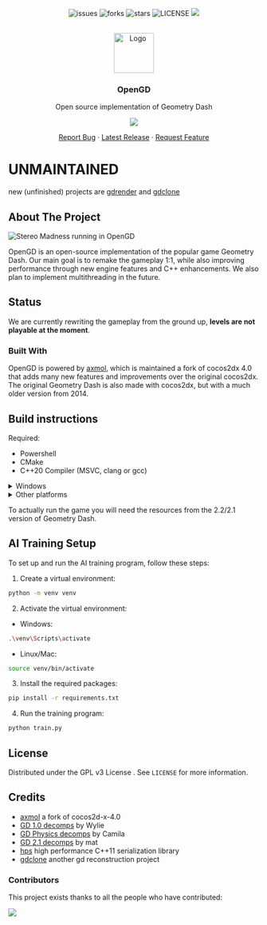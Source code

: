 <div align="center">

![issues](https://img.shields.io/github/issues/Open-GD/OpenGD?style=for-the-badge&color=blue)
![forks](https://img.shields.io/github/forks/Open-GD/OpenGD?style=for-the-badge)
![stars](https://img.shields.io/github/stars/Open-GD/OpenGD?style=for-the-badge&color=blue)
![LICENSE](https://img.shields.io/github/license/Open-GD/OpenGD?style=for-the-badge&color=blue)
<a href="https://discord.gg/">
<img src="https://dcbadge.vercel.app/api/server/gcbuuR4JWg">
</a>
</div>

<!-- PROJECT LOGO -->
<br />
<div align="center">
  <a href="https://github.com/Open-GD/OpenGD/releases/latest">
    <img src="https://user-images.githubusercontent.com/54410739/226145157-61edd6d9-eec4-479c-83b6-3f0c32e278c3.png" alt="Logo" width="80" height="80">
  </a>

  <h3 align="center">OpenGD</h3>

  <p align="center">
    Open source implementation of Geometry Dash
    <br />   
  </p>
  
![](https://img.shields.io/badge/platforms-windows%20%7C%20linux%20%7C%20mac%20%7C%20android%20%7C%20ios-blue)
    <p align="center">
    <a href="https://github.com/Open-GD/OpenGD/issues">Report Bug</a>
    ·
    <a href="https://github.com/Open-GD/OpenGD/releases/latest">Latest Release</a>
 · 
 <a href="https://github.com/Open-GD/OpenGD/issues">Request Feature</a>
  </p>
</div>


# UNMAINTAINED
new (unfinished) projects are [gdrender](https://github.com/maxnut/gdrender) and [gdclone](https://github.com/opstic/gdclone)
<!-- ABOUT THE PROJECT -->
## About The Project

![Stereo Madness running in OpenGD](https://cdn.discordapp.com/attachments/847950548921614366/1086798200146497647/6046uyhlekoa1.png "OpenGD")


OpenGD is an open-source implementation of the popular game Geometry Dash. Our main goal is to remake the gameplay 1:1, while also improving performance through new engine features and C++ enhancements. We also plan to implement multithreading in the future.

## Status 

We are currently rewriting the gameplay from the ground up, **levels are not playable at the moment**.

### Built With

OpenGD is powered by [axmol](https://github.com/axmolengine/axmol), which is maintained a fork of cocos2dx 4.0 that adds many new features and improvements over the original cocos2dx. The original Geometry Dash is also made with cocos2dx, but with a much older version from 2014.

## Build instructions

Required:
- Powershell
- CMake
- C++20 Compiler (MSVC, clang or gcc)


<details>

  <summary>Windows</summary>

### Quick start

Clone axmol, run setup.ps1 and restart cmd for command line variables to update
```
git clone https://github.com/axmolengine/axmol
cd axmol
./setup.ps1
```

In the OpenGD folder, build with cmake as usual
```
cmake -B build_x64
cmake --build build_x64 --config RelWithDebInfo
```

> **Warning**
> VS 2019 might not work on Windows, VS 2022 is recommended


### Recommended setup: VSCode

Required:
  - Ninja
  - clang (llvm)
  - cmake-tools extension
  - c/c++ extension

Recommended: [sccache](https://github.com/mozilla/sccache) (faster re-builds)

Make sure ninja and clang are on path!

From cmake-tools select configuration `Ninja default` or `Ninja sccache`, then build with cmake-tools or `cmake --build build`.

The VSCode setup provides support for intellisense and debugger (requires vs2022)

</details>

<details>

<summary>Other platforms</summary>
  
Check axmol [Dev setup](https://github.com/axmolengine/axmol/blob/dev/docs/DevSetup.md)

</details>

To actually run the game you will need the resources from the 2.2/2.1 version of Geometry Dash.

## AI Training Setup

To set up and run the AI training program, follow these steps:

1. Create a virtual environment:
```bash
python -m venv venv
```

2. Activate the virtual environment:
- Windows:
```bash
.\venv\Scripts\activate
```
- Linux/Mac:
```bash
source venv/bin/activate
```

3. Install the required packages:
```bash
pip install -r requirements.txt
```

4. Run the training program:
```bash
python train.py
```

<!-- LICENSE -->
## License

Distributed under the GPL v3 License . See `LICENSE` for more information.

<!-- ACKNOWLEDGMENTS -->
## Credits

* [axmol](https://github.com/axmolengine/axmol) a fork of cocos2d-x-4.0
* [GD 1.0 decomps](https://github.com/Wyliemaster/Geometry-Dash-1.0) by Wylie
* [GD Physics decomps](https://github.com/camila314/gdp) by Camila
* [GD 2.1 decomps](https://github.com/matcool/gd-decomps) by mat
* [hps](https://github.com/jl2922/hps) high performance C++11 serialization library
* [gdclone](https://github.com/opstic/gdclone) another gd reconstruction project

### Contributors
This project exists thanks to all the people who have contributed:

<a href="https://github.com/Open-GD/OpenGD/graphs/contributors">
  <img src="https://contrib.rocks/image?repo=Open-GD/OpenGD" />
</a>
